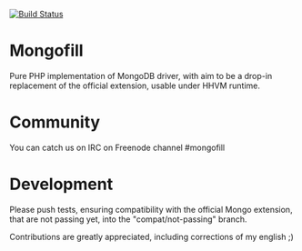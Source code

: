 [![Build Status](https://secure.travis-ci.org/koubas/mongofill.png)](http://travis-ci.org/koubas/mongofill)


Mongofill
=========

Pure PHP implementation of MongoDB driver, with aim to be a drop-in
replacement of the official extension, usable under HHVM runtime.


Community
=========

You can catch us on IRC on Freenode channel #mongofill


Development
===========

Please push tests, ensuring compatibility with the official Mongo extension,
that are not passing yet, into the  "compat/not-passing" branch.

Contributions are greatly appreciated, including corrections of my english ;)
